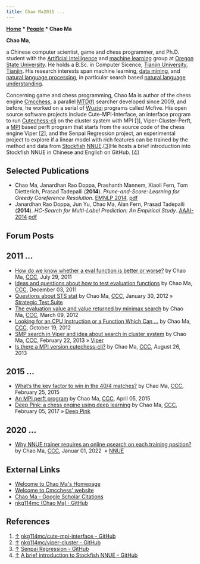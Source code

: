 ```yaml
---
title: Chao Ma2011 ...
---
```

**[Home](Home "Home") * [People](People "People") * Chao Ma**

**Chao Ma**,

a Chinese computer scientist, game and chess programmer, and Ph.D. student with the [Artificial Intelligence](Artificial_Intelligence "Artificial Intelligence") and [machine learning](https://en.wikipedia.org/wiki/Machine_learning) group at [Oregon State University](https://en.wikipedia.org/wiki/Oregon_State_University). He holds a B.Sc. in Computer Sicence, [Tianjin University](https://en.wikipedia.org/wiki/Tianjin_University), [Tianjin](https://en.wikipedia.org/wiki/Tianjin). His research interests span machine learning, [data mining](https://en.wikipedia.org/wiki/Data_mining), and [natural language processing](https://en.wikipedia.org/wiki/Natural_language_processing), in particular search based [natural language understanding](https://en.wikipedia.org/wiki/Natural-language_understanding).

Concerning game and chess programming, Chao Ma is author of the chess engine [Cmcchess](Cmcchess "Cmcchess"), a parallel [MTD(f)](</MTD(f)> "MTD(f)") searcher developed since 2009, and before, he worked on a serial of [Wuziqi](https://en.wikipedia.org/wiki/Wuziqi) programs called Mcfive. His open source software projects include Cute-MPI-Interface, an interface program to run [Cutechess-cli](Cutechess-cli "Cutechess-cli") on the cluster system with MPI <a id="cite-note-1" href="#cite-ref-1">[1]</a>, Viper-Cluster-Perft, a [MPI](https://en.wikipedia.org/wiki/Message_Passing_Interface) based perft program that starts from the source code of the chess engine Viper <a id="cite-note-2" href="#cite-ref-2">[2]</a>, and the Senpai Regression project, an experimental project to explore if a linear model with rich features can be trained by the method and data from [Stockfish](Stockfish "Stockfish") [NNUE](NNUE "NNUE").<a id="cite-note-3" href="#cite-ref-3">[3]</a>He hosts a brief introduction into Stockfish NNUE in Chinese and English on GitHub. <a id="cite-note-4" href="#cite-ref-4">[4]</a>

## Selected Publications

- Chao Ma, Janardhan Rao Doppa, Prashanth Mannem, Xiaoli Fern, Tom Dietterich, Prasad Tadepalli (**2014**). *Prune-and-Score: Learning for Greedy Coreference Resolution*. [EMNLP 2014](https://emnlp2014.org/), [pdf](https://web.archive.org/web/20180713203006/https://www.eecs.wsu.edu/~jana/pubs/EMNLP2014-coreference.pdf)
- Janardhan Rao Doppa, Jun Yu, Chao Ma, Alan Fern, Prasad Tadepalli (**2014**). *HC-Search for Multi-Label Prediction: An Empirical Study*. [AAAI-2014](https://aaai.org/conference/aaai/aaai14/) [pdf](http://web.engr.oregonstate.edu/~tadepall/papers/aaai2014-MLS.pdf)

## Forum Posts

## 2011 ...

- [How do we know whether a eval function is better or worse?](https://www.talkchess.com/forum3/viewtopic.php?t=39900) by Chao Ma, [CCC](CCC "CCC"), July 29, 2011
- [Ideas and questions about how to test evaluation functions](https://www.talkchess.com/forum3/viewtopic.php?t=41310) by Chao Ma, [CCC](CCC "CCC"), December 03, 2011
- [Questions about STS stat](https://www.talkchess.com/forum3/viewtopic.php?t=42228) by Chao Ma, [CCC](CCC "CCC"), January 30, 2012 » [Strategic Test Suite](Strategic_Test_Suite "Strategic Test Suite")
- [The evaluation value and value returned by minimax search](https://www.talkchess.com/forum3/viewtopic.php?t=42806) by Chao Ma, [CCC](CCC "CCC"), March 09, 2012
- [Looking for an CPU Instruction or a Function Which Can ...](https://www.talkchess.com/forum3/viewtopic.php?t=45646) by Chao Ma, [CCC](CCC "CCC"), October 19, 2012
- [SMP search in Viper and idea about search in cluster system](https://www.talkchess.com/forum3/viewtopic.php?t=47298) by Chao Ma, [CCC](CCC "CCC"), February 22, 2013 » [Viper](Viper "Viper")
- [Is there a MPI version cutechess-cli?](https://www.talkchess.com/forum3/viewtopic.php?t=49116) by Chao Ma, [CCC](CCC "CCC"), August 26, 2013

## 2015 ...

- [What’s the key factor to win in the 40/4 matches?](https://www.talkchess.com/forum3/viewtopic.php?t=55461) by Chao Ma, [CCC](CCC "CCC"), February 25, 2015
- [An MPI perft program](https://www.talkchess.com/forum3/viewtopic.php?t=55896) by Chao Ma, [CCC](CCC "CCC"), April 05, 2015
- [Deep Pink: a chess engine using deep learning](https://www.talkchess.com/forum3/viewtopic.php?t=63063) by Chao Ma, [CCC](CCC "CCC"), February 05, 2017 » [Deep Pink](Deep_Pink "Deep Pink")

## 2020 ...

- [Why NNUE trainer requires an online qsearch on each training position?](https://talkchess.com/forum3/viewtopic.php?f=7&t=79020) by Chao Ma, [CCC](CCC "CCC"), Januar 01, 2022  » [NNUE](NNUE "NNUE")

## External Links

- [Welcome to Chao Ma's Homepage](http://nkg114mc.com/)
- [Welcome to Cmcchess' website](http://cmcchess.net/)
- [Chao Ma - Google Scholar Citations](https://scholar.google.com/citations?user=XZ9_DvcAAAAJ&hl=en)
- [nkg114mc (Chao Ma) · GitHub](https://github.com/nkg114mc)

## References

1. <a id="cite-ref-1" href="#cite-note-1">↑</a> [nkg114mc/cute-mpi-interface - GitHub](https://github.com/nkg114mc/cute-mpi-interface)
1. <a id="cite-ref-2" href="#cite-note-2">↑</a> [nkg114mc/viper-cluster - GitHub](https://github.com/nkg114mc/viper-cluster)
1. <a id="cite-ref-3" href="#cite-note-3">↑</a> [Senpai Regression - GitHub](https://github.com/nkg114mc/senpai2_regression)
1. <a id="cite-ref-4" href="#cite-note-4">↑</a> [A brief introduction to Stockfish NNUE - GitHub](https://github.com/nkg114mc/sfnnue-intro)

